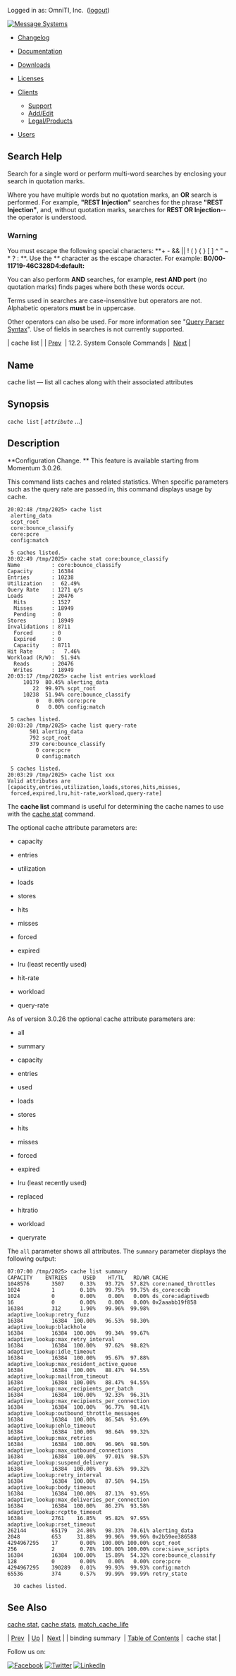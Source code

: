 Logged in as: OmniTI, Inc.  ([logout](https://support.messagesystems.com/logout.php))

[![Message Systems](https://support.messagesystems.com/images/ms-white205.png)](https://support.messagesystems.com/start.php) 

*   [Changelog](https://support.messagesystems.com/start.php?show=changelog)
*   [Documentation](https://support.messagesystems.com/docs/)
*   [Downloads](https://support.messagesystems.com/start.php)

*   [Licenses](https://support.messagesystems.com/license_summary.php)
*   <a href="">Clients</a>
    *   [Support](https://support.messagesystems.com/cs.php)
    *   [Add/Edit](https://support.messagesystems.com/edit_client.php)
    *   [Legal/Products](https://support.messagesystems.com/edit_products.php)
*   [Users](https://support.messagesystems.com/edit_customer.php)

## Search Help

Search for a single word or perform multi-word searches by enclosing your search in quotation marks.

Where you have multiple words but no quotation marks, an **OR** search is performed. For example, **"REST Injection"** searches for the phrase **"REST Injection"**, and, without quotation marks, searches for **REST OR Injection**--the operator is understood.

### Warning

You must escape the following special characters: **+ - && || ! ( ) { } [ ] ^ " ~ * ? : \**. Use the **\** character as the escape character. For example: **B0/00-11719-46C328D4\:default\:**

You can also perform **AND** searches, for example, **rest AND port** (no quotation marks) finds pages where both these words occur.

Terms used in searches are case-insensitive but operators are not. Alphabetic operators **must** be in uppercase.

Other operators can also be used. For more information see "[Query Parser Syntax](https://lucene.apache.org/core/old_versioned_docs/versions/3_0_0/queryparsersyntax.html)". Use of fields in searches is not currently supported.

| cache list |
| [Prev](console_commands.binding_summary.php)  | 12.2. System Console Commands |  [Next](console_commands.cache_stat.php) |

<a name="console_commands.cache_list"></a>
## Name

cache list — list all caches along with their associated attributes

## Synopsis

`cache list` [ *`attribute`* ...]

<a name="idp15508416"></a>
## Description

**Configuration Change. ** This feature is available starting from Momentum 3.0.26.

This command lists caches and related statistics. When specific parameters such as the query rate are passed in, this command displays usage by cache.

```
20:02:48 /tmp/2025> cache list
 alerting_data
 scpt_root
 core:bounce_classify
 core:pcre
 config:match

 5 caches listed.
20:02:49 /tmp/2025> cache stat core:bounce_classify
Name          : core:bounce_classify
Capacity      : 16384
Entries       : 10238
Utilization   :  62.49%
Query Rate    : 1271 q/s
Loads         : 20476
  Hits        : 1527
  Misses      : 18949
  Pending     : 0
Stores        : 18949
Invalidations : 8711
  Forced      : 0
  Expired     : 0
  Capacity    : 8711
Hit Rate      :   7.46%
Workload (R/W):  51.94%
  Reads       : 20476
  Writes      : 18949
20:03:17 /tmp/2025> cache list entries workload
     10179  80.45% alerting_data
        22  99.97% scpt_root
     10238  51.94% core:bounce_classify
         0   0.00% core:pcre
         0   0.00% config:match

 5 caches listed.
20:03:20 /tmp/2025> cache list query-rate
       501 alerting_data
       792 scpt_root
       379 core:bounce_classify
         0 core:pcre
         0 config:match

 5 caches listed.
20:03:29 /tmp/2025> cache list xxx
Valid attributes are [capacity,entries,utilization,loads,stores,hits,misses,
 forced,expired,lru,hit-rate,workload,query-rate]
```

The **cache list**      command is useful for determining the cache names to use with the [cache stat](console_commands.cache_stat.php "cache stat") command.

The optional cache attribute parameters are:

*   capacity

*   entries

*   utilization

*   loads

*   stores

*   hits

*   misses

*   forced

*   expired

*   lru (least recently used)

*   hit-rate

*   workload

*   query-rate

As of version 3.0.26 the optional cache attribute parameters are:

*   all

*   summary

*   capacity

*   entries

*   used

*   loads

*   stores

*   hits

*   misses

*   forced

*   expired

*   lru (least recently used)

*   replaced

*   hitratio

*   workload

*   queryrate

The `all` parameter shows all attributes. The `summary` parameter displays the following output:

```
07:07:00 /tmp/2025> cache list summary
CAPACITY    ENTRIES     USED    HT/TL   RD/WR CACHE
1048576       3507     0.33%   93.72%  57.82% core:named_throttles
1024          1        0.10%   99.75%  99.75% ds_core:ecdb
1024          0        0.00%    0.00%   0.00% ds_core:adaptivedb
16            0        0.00%    0.00%   0.00% 0x2aaabb19f858
16384         312      1.90%   99.96%  99.98% adaptive_lookup:retry_fuzz
16384         16384  100.00%   96.53%  98.30% adaptive_lookup:blackhole
16384         16384  100.00%   99.34%  99.67% adaptive_lookup:max_retry_interval
16384         16384  100.00%   97.62%  98.82% adaptive_lookup:idle_timeout
16384         16384  100.00%   95.67%  97.88% adaptive_lookup:max_resident_active_queue
16384         16384  100.00%   88.47%  94.55% adaptive_lookup:mailfrom_timeout
16384         16384  100.00%   88.47%  94.55% adaptive_lookup:max_recipients_per_batch
16384         16384  100.00%   92.33%  96.31% adaptive_lookup:max_recipients_per_connection
16384         16384  100.00%   96.77%  98.41% adaptive_lookup:outbound_throttle_messages
16384         16384  100.00%   86.54%  93.69% adaptive_lookup:ehlo_timeout
16384         16384  100.00%   98.64%  99.32% adaptive_lookup:max_retries
16384         16384  100.00%   96.96%  98.50% adaptive_lookup:max_outbound_connections
16384         16384  100.00%   97.01%  98.53% adaptive_lookup:suspend_delivery
16384         16384  100.00%   98.63%  99.32% adaptive_lookup:retry_interval
16384         16384  100.00%   87.58%  94.15% adaptive_lookup:body_timeout
16384         16384  100.00%   87.13%  93.95% adaptive_lookup:max_deliveries_per_connection
16384         16384  100.00%   86.27%  93.58% adaptive_lookup:rcptto_timeout
16384         2761    16.85%   95.82%  97.95% adaptive_lookup:rset_timeout
262144        65179   24.86%   98.33%  70.61% alerting_data
2048          653     31.88%   99.96%  99.96% 0x2b59ee386588
4294967295    17       0.00%  100.00% 100.00% scpt_root
256           2        0.78%  100.00% 100.00% core:sieve_scripts
16384         16384  100.00%   15.89%  54.32% core:bounce_classify
128           0        0.00%    0.00%   0.00% core:pcre
4294967295    390289   0.01%   99.93%  99.93% config:match
65536         374      0.57%   99.99%  99.99% retry_state

  30 caches listed.
```
<a name="idp15548736"></a>
## See Also

[cache stat](console_commands.cache_stat.php "cache stat"), [cache stats](console_commands.cache_stats.php "cache stats"), [match_cache_life](conf.ref.match_cache_life.php "match_cache_life")

| [Prev](console_commands.binding_summary.php)  | [Up](console.commands.non-module.php) |  [Next](console_commands.cache_stat.php) |
| binding summary  | [Table of Contents](index.php) |  cache stat |

Follow us on:

[![Facebook](https://support.messagesystems.com/images/icon-facebook.png)](http://www.facebook.com/messagesystems) [![Twitter](https://support.messagesystems.com/images/icon-twitter.png)](http://twitter.com/#!/MessageSystems) [![LinkedIn](https://support.messagesystems.com/images/icon-linkedin.png)](http://www.linkedin.com/company/message-systems)